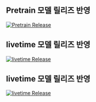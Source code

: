 ## Pretrain 모델 릴리즈 반영
[![Pretrain Release](https://img.shields.io/github/v/release/honeyJo0215/Pretrain_model?label=pretrain)](https://github.com/honeyJo0215/Pretrain_model/releases)
## livetime 모델 릴리즈 반영
[![livetime Release](https://img.shields.io/github/v/release/honeyJo0215/livetime?label=livetime)](https://github.com/honeyJo0215/livetime/releases)
## livetime 모델 릴리즈 반영
[![livetime Release](https://img.shields.io/github/v/release/honeyJo0215/livetime?label=livetime)](https://github.com/honeyJo0215/livetime/releases)
